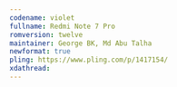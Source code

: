 ```yaml
---
codename: violet
fullname: Redmi Note 7 Pro
romversion: twelve
maintainer: George BK, Md Abu Talha
newformat: true
pling: https://www.pling.com/p/1417154/
xdathread:
---
```

